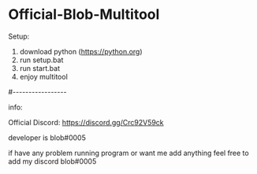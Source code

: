 # Official-Blob-Multitool

Setup:

1. download python (https://python.org)
2. run setup.bat
3. run start.bat
4. enjoy multitool

#-----------------

info:

Official Discord: https://discord.gg/Crc92V59ck

developer is blob#0005

if have any problem running program or want me add anything feel free to add my discord blob#0005
